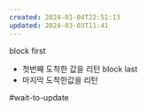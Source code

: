 ```yaml
---
created: 2024-01-04T22:51:13
updated: 2024-03-03T11:41
---
```

block first
- 첫번째 도착한 값을 리턴
block last
- 마지막 도착한값을 리턴

#wait-to-update 
